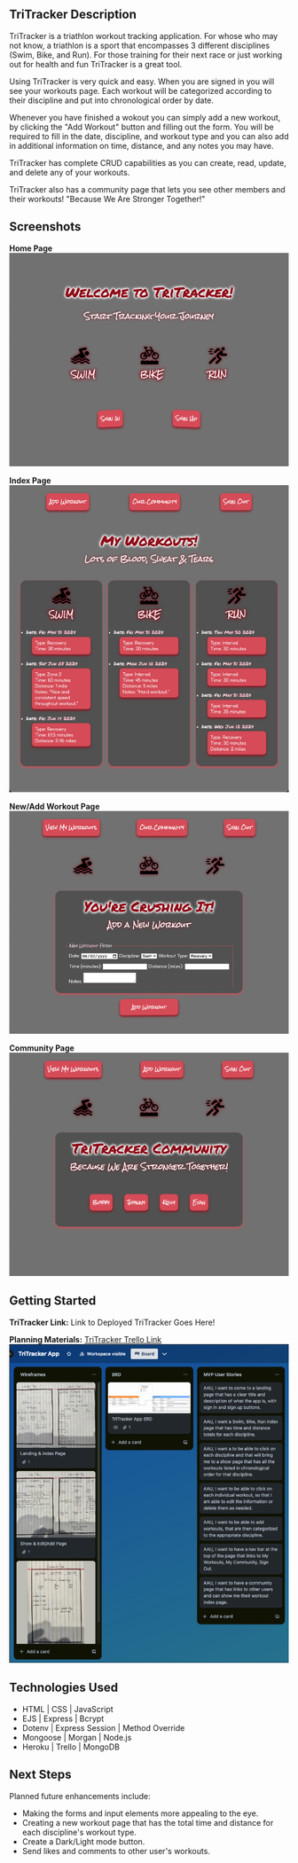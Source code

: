 ## TriTracker Description

TriTracker is a triathlon workout tracking application. For whose who may not know, a triathlon is a sport that encompasses 3 different disciplines (Swim, Bike, and Run). For those training for their next race or just working out for health and fun TriTracker is a great tool.

Using TriTracker is very quick and easy. When you are signed in you will see your workouts page. Each workout will be categorized according to their discipline and put into chronological order by date.

Whenever you have finished a wokout you can simply add a new workout, by clicking the "Add Workout" button and filling out the form. You will be required to fill in the date, discipline, and workout type and you can also add in additional information on time, distance, and any notes you may have.

TriTracker has complete CRUD capabilities as you can create, read, update, and delete any of your workouts.

TriTracker also has a community page that lets you see other members and their workouts! "Because We Are Stronger Together!"

## Screenshots

**Home Page**
![TriTracker-Home-Page](/Pics/TriTracker-Home.png)

**Index Page**
![TriTracker-Index-Page](/Pics/TriTracker-Index.png)

**New/Add Workout Page**
![TriTracker-New-Page](/Pics/TriTracker-New.png)

**Community Page**
![TriTracker-Community-Page](/Pics/TriTracker-Community.png)

## Getting Started

**TriTracker Link:** Link to Deployed TriTracker Goes Here!

**Planning Materials:** [TriTracker Trello Link](https://trello.com/b/NS4g6Gtf/tritracker-app)
![TriTracker-Planning-Materials](/Pics/TriTracker-Planning-Materials.png)

## Technologies Used

- HTML | CSS | JavaScript <br />
- EJS | Express | Bcrypt <br />
- Dotenv | Express Session | Method Override <br />
- Mongoose | Morgan | Node.js <br />
- Heroku | Trello | MongoDB

## Next Steps

Planned future enhancements include:

- Making the forms and input elements more appealing to the eye.
- Creating a new workout page that has the total time and distance for each discipline's workout type.
- Create a Dark/Light mode button.
- Send likes and comments to other user's workouts.
